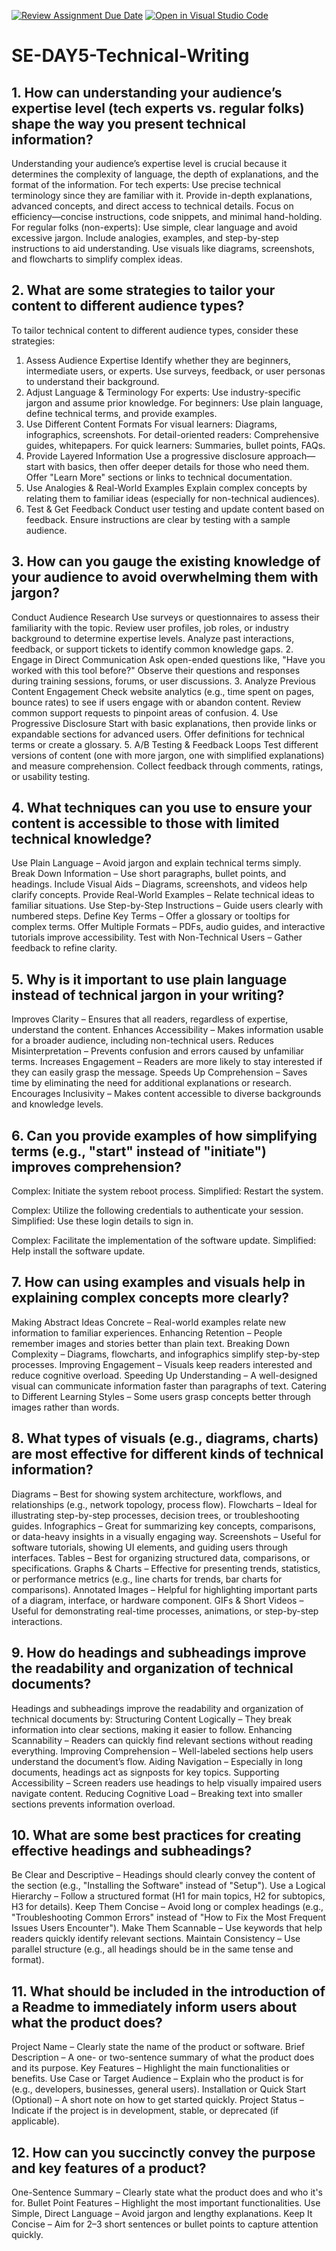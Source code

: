 [![Review Assignment Due Date](https://classroom.github.com/assets/deadline-readme-button-22041afd0340ce965d47ae6ef1cefeee28c7c493a6346c4f15d667ab976d596c.svg)](https://classroom.github.com/a/zsAR-pyY)
[![Open in Visual Studio Code](https://classroom.github.com/assets/open-in-vscode-2e0aaae1b6195c2367325f4f02e2d04e9abb55f0b24a779b69b11b9e10269abc.svg)](https://classroom.github.com/online_ide?assignment_repo_id=18473308&assignment_repo_type=AssignmentRepo)
# SE-DAY5-Technical-Writing
## 1. How can understanding your audience’s expertise level (tech experts vs. regular folks) shape the way you present technical information?
Understanding your audience’s expertise level is crucial because it determines the complexity of language, the depth of explanations, and the format of the information.
For tech experts:
Use precise technical terminology since they are familiar with it.
Provide in-depth explanations, advanced concepts, and direct access to technical details.
Focus on efficiency—concise instructions, code snippets, and minimal hand-holding.
For regular folks (non-experts):
Use simple, clear language and avoid excessive jargon.
Include analogies, examples, and step-by-step instructions to aid understanding.
Use visuals like diagrams, screenshots, and flowcharts to simplify complex ideas.

## 2. What are some strategies to tailor your content to different audience types?
To tailor technical content to different audience types, consider these strategies:

1. Assess Audience Expertise
Identify whether they are beginners, intermediate users, or experts.
Use surveys, feedback, or user personas to understand their background.
2. Adjust Language & Terminology
For experts: Use industry-specific jargon and assume prior knowledge.
For beginners: Use plain language, define technical terms, and provide examples.
3. Use Different Content Formats
For visual learners: Diagrams, infographics, screenshots.
For detail-oriented readers: Comprehensive guides, whitepapers.
For quick learners: Summaries, bullet points, FAQs.
4. Provide Layered Information
Use a progressive disclosure approach—start with basics, then offer deeper details for those who need them.
Offer "Learn More" sections or links to technical documentation.
5. Use Analogies & Real-World Examples
Explain complex concepts by relating them to familiar ideas (especially for non-technical audiences).
6. Test & Get Feedback
Conduct user testing and update content based on feedback.
Ensure instructions are clear by testing with a sample audience.

## 3. How can you gauge the existing knowledge of your audience to avoid overwhelming them with jargon?
Conduct Audience Research
Use surveys or questionnaires to assess their familiarity with the topic.
Review user profiles, job roles, or industry background to determine expertise levels.
Analyze past interactions, feedback, or support tickets to identify common knowledge gaps.
2. Engage in Direct Communication
Ask open-ended questions like, "Have you worked with this tool before?"
Observe their questions and responses during training sessions, forums, or user discussions.
3. Analyze Previous Content Engagement
Check website analytics (e.g., time spent on pages, bounce rates) to see if users engage with or abandon content.
Review common support requests to pinpoint areas of confusion.
4. Use Progressive Disclosure
Start with basic explanations, then provide links or expandable sections for advanced users.
Offer definitions for technical terms or create a glossary.
5. A/B Testing & Feedback Loops
Test different versions of content (one with more jargon, one with simplified explanations) and measure comprehension.
Collect feedback through comments, ratings, or usability testing.

## 4. What techniques can you use to ensure your content is accessible to those with limited technical knowledge?
Use Plain Language – Avoid jargon and explain technical terms simply.
Break Down Information – Use short paragraphs, bullet points, and headings.
Include Visual Aids – Diagrams, screenshots, and videos help clarify concepts.
Provide Real-World Examples – Relate technical ideas to familiar situations.
Use Step-by-Step Instructions – Guide users clearly with numbered steps.
Define Key Terms – Offer a glossary or tooltips for complex terms.
Offer Multiple Formats – PDFs, audio guides, and interactive tutorials improve accessibility.
Test with Non-Technical Users – Gather feedback to refine clarity.

## 5. Why is it important to use plain language instead of technical jargon in your writing?
Improves Clarity – Ensures that all readers, regardless of expertise, understand the content.
Enhances Accessibility – Makes information usable for a broader audience, including non-technical users.
Reduces Misinterpretation – Prevents confusion and errors caused by unfamiliar terms.
Increases Engagement – Readers are more likely to stay interested if they can easily grasp the message.
Speeds Up Comprehension – Saves time by eliminating the need for additional explanations or research.
Encourages Inclusivity – Makes content accessible to diverse backgrounds and knowledge levels.

## 6. Can you provide examples of how simplifying terms (e.g., "start" instead of "initiate") improves comprehension?
Complex: Initiate the system reboot process.
Simplified: Restart the system.

Complex: Utilize the following credentials to authenticate your session.
Simplified: Use these login details to sign in.

Complex: Facilitate the implementation of the software update.
Simplified: Help install the software update.

## 7. How can using examples and visuals help in explaining complex concepts more clearly?
Making Abstract Ideas Concrete – Real-world examples relate new information to familiar experiences.
Enhancing Retention – People remember images and stories better than plain text.
Breaking Down Complexity – Diagrams, flowcharts, and infographics simplify step-by-step processes.
Improving Engagement – Visuals keep readers interested and reduce cognitive overload.
Speeding Up Understanding – A well-designed visual can communicate information faster than paragraphs of text.
Catering to Different Learning Styles – Some users grasp concepts better through images rather than words.

## 8. What types of visuals (e.g., diagrams, charts) are most effective for different kinds of technical information?
Diagrams – Best for showing system architecture, workflows, and relationships (e.g., network topology, process flow).
Flowcharts – Ideal for illustrating step-by-step processes, decision trees, or troubleshooting guides.
Infographics – Great for summarizing key concepts, comparisons, or data-heavy insights in a visually engaging way.
Screenshots – Useful for software tutorials, showing UI elements, and guiding users through interfaces.
Tables – Best for organizing structured data, comparisons, or specifications.
Graphs & Charts – Effective for presenting trends, statistics, or performance metrics (e.g., line charts for trends, bar charts for comparisons).
Annotated Images – Helpful for highlighting important parts of a diagram, interface, or hardware component.
GIFs & Short Videos – Useful for demonstrating real-time processes, animations, or step-by-step interactions.

## 9. How do headings and subheadings improve the readability and organization of technical documents?
Headings and subheadings improve the readability and organization of technical documents by:
Structuring Content Logically – They break information into clear sections, making it easier to follow.
Enhancing Scannability – Readers can quickly find relevant sections without reading everything.
Improving Comprehension – Well-labeled sections help users understand the document’s flow.
Aiding Navigation – Especially in long documents, headings act as signposts for key topics.
Supporting Accessibility – Screen readers use headings to help visually impaired users navigate content.
Reducing Cognitive Load – Breaking text into smaller sections prevents information overload.

## 10. What are some best practices for creating effective headings and subheadings?
Be Clear and Descriptive – Headings should clearly convey the content of the section (e.g., "Installing the Software" instead of "Setup").
Use a Logical Hierarchy – Follow a structured format (H1 for main topics, H2 for subtopics, H3 for details).
Keep Them Concise – Avoid long or complex headings (e.g., "Troubleshooting Common Errors" instead of "How to Fix the Most Frequent Issues Users Encounter").
Make Them Scannable – Use keywords that help readers quickly identify relevant sections.
Maintain Consistency – Use parallel structure (e.g., all headings should be in the same tense and format).

## 11. What should be included in the introduction of a Readme to immediately inform users about what the product does?
Project Name – Clearly state the name of the product or software.
Brief Description – A one- or two-sentence summary of what the product does and its purpose.
Key Features – Highlight the main functionalities or benefits.
Use Case or Target Audience – Explain who the product is for (e.g., developers, businesses, general users).
Installation or Quick Start (Optional) – A short note on how to get started quickly.
Project Status – Indicate if the project is in development, stable, or deprecated (if applicable).

## 12. How can you succinctly convey the purpose and key features of a product?
One-Sentence Summary – Clearly state what the product does and who it's for.
Bullet Point Features – Highlight the most important functionalities.
Use Simple, Direct Language – Avoid jargon and lengthy explanations.
Keep It Concise – Aim for 2–3 short sentences or bullet points to capture attention quickly.






